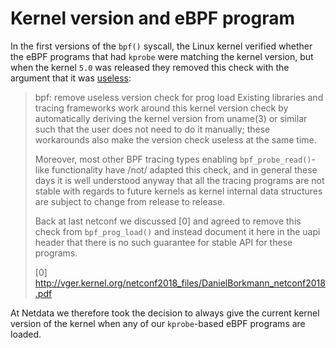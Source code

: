 # Kernel version and eBPF program

In the first versions of the `bpf()` syscall, the Linux kernel verified whether
the eBPF programs that had `kprobe` were matching the kernel version, but when
the kernel `5.0` was released they removed this check with the argument that it
was [useless](https://git.kernel.org/pub/scm/linux/kernel/git/torvalds/linux.git/commit/kernel/bpf/syscall.c?h=v5.0&id=6c4fc209fcf9d27efbaa48368773e4d2bfbd59aa):

> bpf: remove useless version check for prog load
> Existing libraries and tracing frameworks work around this kernel
> version check by automatically deriving the kernel version from
> uname(3) or similar such that the user does not need to do it
> manually; these workarounds also make the version check useless
> at the same time.
>
> Moreover, most other BPF tracing types enabling `bpf_probe_read()`-like
> functionality have /not/ adapted this check, and in general these
> days it is well understood anyway that all the tracing programs are
> not stable with regards to future kernels as kernel internal data
> structures are subject to change from release to release.
>
> Back at last netconf we discussed [0] and agreed to remove this
> check from `bpf_prog_load()` and instead document it here in the uapi
> header that there is no such guarantee for stable API for these
> programs.
>
>   [0] http://vger.kernel.org/netconf2018_files/DanielBorkmann_netconf2018.pdf

At Netdata we therefore took the decision to always give the current kernel
version of the kernel when any of our `kprobe`-based eBPF programs are loaded.
